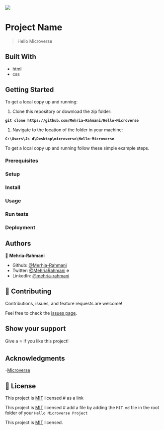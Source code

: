 ![](https://img.shields.io/badge/Microverse-blueviolet)

# Project Name

> Hello Microverse


## Built With

- html
- css




## Getting Started

To get a local copy up and running:

1. Clone this repository or download the zip folder:

**``git clone https://github.com/Mehria-Rahmani/Hello-Microverse``**

1. Navigate to the location of the folder in your machine:

**``C:\Users\Js d\Desktop\microverse\Hello-Microverse``**



To get a local copy up and running follow these simple example steps.

### Prerequisites

### Setup

### Install

### Usage

### Run tests

### Deployment



## Authors
👤 **Mehria-Rahmani**

- Github: [@Merhia-Rahmani](https://github.com/Mehria-Rahmani)
- Twitter: [@MehriaRahmani](https://twitter.com/MehriaRahmani?t=QwKwWXTVBZthv4sUrOXtfQ&s=08) e
- LinkedIn: [@mehria-rahmani](https://www.linkedin.com/in/mehria-rahmani-379211222) 


## 🤝 Contributing

Contributions, issues, and feature requests are welcome!

Feel free to check the [issues page](https://github.com/Mehria-Rahmani/Hello-Microverse/issues/).

## Show your support

Give a ⭐️ if you like this project!

## Acknowledgments

-[Microverse](https://bit.ly/MicroverseTN)

## 📝 License
This project is [MIT](https://github.com/Mehria-Rahmani/Hello-Microverse/edit/master/README.md) licensed # as a link

This project is [MIT](./MIT.md) licensed # add a file by adding the `MIT.md` file in the root folder of your `Hello Microverse Project` 

This project is [MIT](./MIT.md) licensed.
